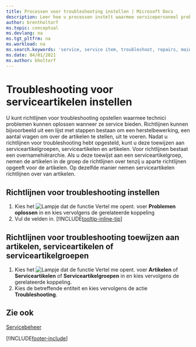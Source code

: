```yaml
---
title: Processen voor troubleshooting instellen | Microsoft Docs
description: Leer hoe u processen instelt waarmee servicepersoneel problemen met serviceartikelen kan identificeren en oplossen.
author: brentholtorf
ms.topic: conceptual
ms.devlang: na
ms.tgt_pltfrm: na
ms.workload: na
ms.search.keywords: 'service, service item, troubleshoot, repairs, maintenance'
ms.date: 04/01/2021
ms.author: bholtorf
---
```


# Troubleshooting voor serviceartikelen instellen
U kunt richtlijnen voor troubleshooting opstellen waarmee technici problemen kunnen oplossen wanneer ze service bieden. Richtlijnen kunnen bijvoorbeeld uit een lijst met stappen bestaan om een herstelbewerking, een aantal vragen om over de artikelen te stellen, uit te voeren. Nadat u richtlijnen voor troubleshooting hebt opgesteld, kunt u deze toewijzen aan serviceartikelgroepen, serviceartikelen en artikelen. Voor richtlijnen bestaat een overnamehiërarchie. Als u deze toewijst aan een serviceartikelgroep, nemen de artikelen in de groep de richtlijnen over tenzij u aparte richtlijnen opgeeft voor de artikelen. Op dezelfde manier nemen serviceartikelen richtlijnen over van artikelen.  

## Richtlijnen voor troubleshooting instellen
1. Kies het ![Lampje dat de functie Vertel me opent.](media/ui-search/search_small.png "Vertel me wat u wilt doen") voer **Problemen oplossen** in en kies vervolgens de gerelateerde koppeling  
2. Vul de velden in. [!INCLUDE[tooltip-inline-tip](includes/tooltip-inline-tip_md.md)]  

## Richtlijnen voor troubleshooting toewijzen aan artikelen, serviceartikelen of serviceartikelgroepen
1. Kies het ![Lampje dat de functie Vertel me opent.](media/ui-search/search_small.png "Vertel me wat u wilt doen") voer **Artikelen** of **Serviceartikelen** of **Serviceartikelgroepen** in en kies vervolgens de gerelateerde koppeling.  
2. Kies de betreffende entiteit en kies vervolgens de actie **Troubleshooting**.  

## Zie ook
[Servicebeheer](service-service.md)

[!INCLUDE[footer-include](includes/footer-banner.md)]